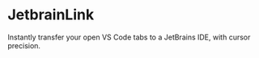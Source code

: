 # JetbrainLink
Instantly transfer your open VS Code tabs to a JetBrains IDE, with cursor precision.
